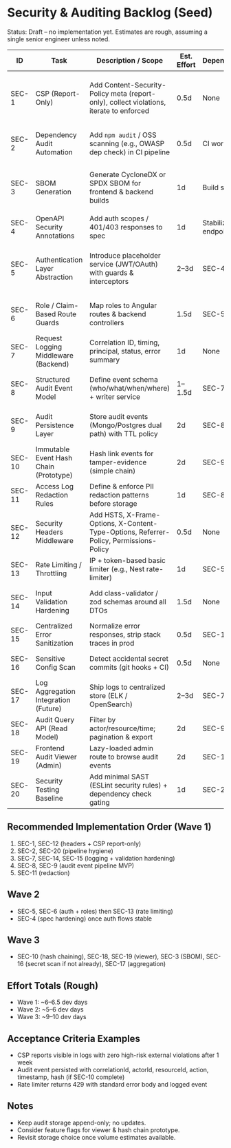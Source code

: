 # Security & Auditing Backlog (Seed)

Status: Draft – no implementation yet. Estimates are rough, assuming a single senior engineer unless noted.

| ID     | Task                                   | Description / Scope                                                                     | Est. Effort | Dependencies         | Notes                                                  |
| ------ | -------------------------------------- | --------------------------------------------------------------------------------------- | ----------- | -------------------- | ------------------------------------------------------ |
| SEC-1  | CSP (Report-Only)                      | Add Content-Security-Policy meta (report-only), collect violations, iterate to enforced | 0.5d        | None                 | Start minimal: default-src 'self' plus needed CDNs     |
| SEC-2  | Dependency Audit Automation            | Add `npm audit` / OSS scanning (e.g., OWASP dep check) in CI pipeline                   | 0.5d        | CI workflow          | Fail on high severity after grace period               |
| SEC-3  | SBOM Generation                        | Generate CycloneDX or SPDX SBOM for frontend & backend builds                           | 1d          | Build scripts        | Use `cyclonedx-npm` and `cyclonedx-maven` or ts plugin |
| SEC-4  | OpenAPI Security Annotations           | Add auth scopes / 401/403 responses to spec                                             | 1d          | Stabilized endpoints | Paves way for client guardrails                        |
| SEC-5  | Authentication Layer Abstraction       | Introduce placeholder service (JWT/OAuth) with guards & interceptors                    | 2–3d        | SEC-4                | Keep feature-flagged until backend ready               |
| SEC-6  | Role / Claim-Based Route Guards        | Map roles to Angular routes & backend controllers                                       | 1.5d        | SEC-5                | Derive from decoded token claims                       |
| SEC-7  | Request Logging Middleware (Backend)   | Correlation ID, timing, principal, status, error summary                                | 1d          | None                 | Reuse for audit trail enrichment                       |
| SEC-8  | Structured Audit Event Model           | Define event schema (who/what/when/where) + writer service                              | 1–1.5d      | SEC-7                | Persist initially to file/console, future DB           |
| SEC-9  | Audit Persistence Layer                | Store audit events (Mongo/Postgres dual path) with TTL policy                           | 2d          | SEC-8                | Index on actor, resource, time                         |
| SEC-10 | Immutable Event Hash Chain (Prototype) | Hash link events for tamper-evidence (simple chain)                                     | 2d          | SEC-9                | Explore merkle later                                   |
| SEC-11 | Access Log Redaction Rules             | Define & enforce PII redaction patterns before storage                                  | 1d          | SEC-8                | Unit tests with sample payloads                        |
| SEC-12 | Security Headers Middleware            | Add HSTS, X-Frame-Options, X-Content-Type-Options, Referrer-Policy, Permissions-Policy  | 0.5d        | None                 | Combine with SEC-1 rollout                             |
| SEC-13 | Rate Limiting / Throttling             | IP + token-based basic limiter (e.g., Nest rate-limiter)                                | 1d          | SEC-5                | Metrics exported for tuning                            |
| SEC-14 | Input Validation Hardening             | Add class-validator / zod schemas around all DTOs                                       | 1.5d        | None                 | Fail-fast with structured errors                       |
| SEC-15 | Centralized Error Sanitization         | Normalize error responses, strip stack traces in prod                                   | 0.5d        | SEC-14               | Improves signal for logging                            |
| SEC-16 | Sensitive Config Scan                  | Detect accidental secret commits (git hooks + CI)                                       | 0.5d        | None                 | Integrate gitleaks or trufflehog                       |
| SEC-17 | Log Aggregation Integration (Future)   | Ship logs to centralized store (ELK / OpenSearch)                                       | 2–3d        | SEC-7                | Defer until infra decision                             |
| SEC-18 | Audit Query API (Read Model)           | Filter by actor/resource/time; pagination & export                                      | 2d          | SEC-9                | Must enforce auth claims                               |
| SEC-19 | Frontend Audit Viewer (Admin)          | Lazy-loaded admin route to browse audit events                                          | 2d          | SEC-18               | Access via role guard                                  |
| SEC-20 | Security Testing Baseline              | Add minimal SAST (ESLint security rules) + dependency check gating                      | 1d          | SEC-2                | Extend later with DAST                                 |

## Recommended Implementation Order (Wave 1)

1. SEC-1, SEC-12 (headers + CSP report-only)
2. SEC-2, SEC-20 (pipeline hygiene)
3. SEC-7, SEC-14, SEC-15 (logging + validation hardening)
4. SEC-8, SEC-9 (audit event pipeline MVP)
5. SEC-11 (redaction)

## Wave 2

- SEC-5, SEC-6 (auth + roles) then SEC-13 (rate limiting)
- SEC-4 (spec hardening) once auth flows stable

## Wave 3

- SEC-10 (hash chaining), SEC-18, SEC-19 (viewer), SEC-3 (SBOM), SEC-16 (secret scan if not already), SEC-17 (aggregation)

## Effort Totals (Rough)

- Wave 1: ~6–6.5 dev days
- Wave 2: ~5–6 dev days
- Wave 3: ~9–10 dev days

## Acceptance Criteria Examples

- CSP reports visible in logs with zero high-risk external violations after 1 week
- Audit event persisted with correlationId, actorId, resourceId, action, timestamp, hash (if SEC-10 complete)
- Rate limiter returns 429 with standard error body and logged event

## Notes

- Keep audit storage append-only; no updates.
- Consider feature flags for viewer & hash chain prototype.
- Revisit storage choice once volume estimates available.
